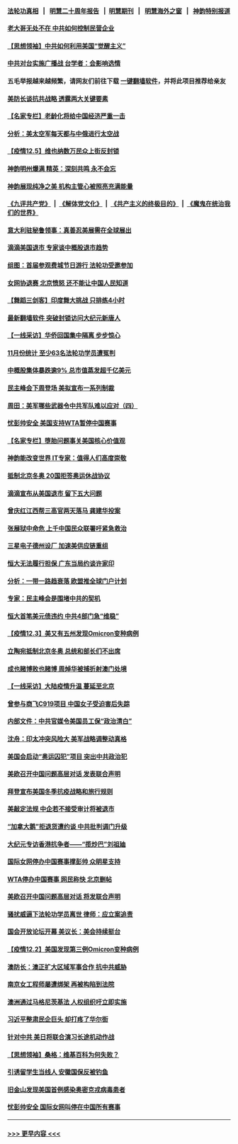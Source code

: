 #### [法轮功真相](https://github.com/gfw-breaker/truth/blob/master/README.md?t=0) &nbsp;&nbsp;|&nbsp;&nbsp; [明慧二十周年报告](https://github.com/gfw-breaker/mh-reports/blob/master/README.md?t=0) &nbsp;&nbsp;|&nbsp;&nbsp;[明慧期刊](https://github.com/gfw-breaker/mh-qikan) &nbsp;&nbsp;|&nbsp;&nbsp; [明慧海外之窗](https://github.com/gfw-breaker/mh-news/blob/master/README.md?t=0) &nbsp;&nbsp;|&nbsp;&nbsp; [神韵特别报道](https://github.com/gfw-breaker/mh-news/blob/master/shenyun.md?t=0)
#### [老大哥无处不在 中共如何控制民营企业](../pages/nf4514/n13418637.md?t=12061550) 
#### [【思想领袖】中共如何利用美国“觉醒主义”](../pages/nf4514/n13393929.md?t=12061550) 
#### [中共对台实施广播战 台学者：会影响选情](../pages/nf4514/n13418057.md?t=12061550) 
#### 五毛举报越来越频繁，请网友们前往下载 [一键翻墙软件](https://github.com/gfw-breaker/ssr-accounts)，并将此项目推荐给亲友
#### [美防长谈抗共战略 透露两大关键要素](../pages/nf4514/n13418612.md?t=12061550) 
#### [【名家专栏】老龄化将给中国经济严重一击](../pages/nf4514/n13418259.md?t=12061550) 
#### [分析：美太空军每天都与中俄进行太空战](../pages/nf4514/n13418347.md?t=12061550) 
#### [【疫情12.5】维也纳数万民众上街反封锁](../pages/nf4514/n13417933.md?t=12061550) 
#### [神韵明州爆满 精英：深刻共鸣 永不会忘](../pages/nf4514/n13418061.md?t=12061550) 
#### [神韵展现纯净之美 机构主管心被照亮充满能量](../pages/nf4514/n13417952.md?t=12061550) 
#### [《九评共产党》](https://github.com/begood0513/9ping.md/blob/master/README.md) &nbsp;|&nbsp; [《解体党文化》](../../../../jtdwh.md/blob/master/README.md)  &nbsp;|&nbsp; [《共产主义的终极目的》](../../../../gczydzjmd.md/blob/master/README.md) &nbsp;|&nbsp; [《魔鬼在统治我们的世界》](../../../../mgztzwmdsj.md/blob/master/README.md) 
#### [意大利驻秘鲁领事：真善忍美展需在全球展出](../pages/nf4514/n13417147.md?t=12061550) 
#### [滴滴美国退市 专家谈中概股退市趋势](../pages/nf4514/n13416200.md?t=12061550) 
#### [组图：首届参观费城节日游行 法轮功受邀参加](../pages/nf4514/n13417588.md?t=12061550) 
#### [女网协退赛 北京愤怒 还不能让中国人民知道](../pages/nf4514/n13417306.md?t=12061550) 
#### [【舞蹈三剑客】印度舞大挑战 只排练4小时](../pages/nf4514/n13417452.md?t=12061550) 
#### [最新翻墙软件 突破封锁访问大纪元新唐人](../pages/nf4514/n11971400.md?t=12061550) 
#### [【一线采访】华侨回国集中隔离 步步惊心](../pages/nf4514/n13416857.md?t=12061550) 
#### [11月份统计 至少63名法轮功学员遭冤判](../pages/nf4514/n13416813.md?t=12061550) 
#### [中概股集体暴跌逾9% 总市值蒸发超千亿美元](../pages/nf4514/n13417251.md?t=12061550) 
#### [民主峰会下周登场 美拟宣布一系列制裁](../pages/nf4514/n13416812.md?t=12061550) 
#### [周田：美军哪些武器令中共军队难以应对（四）](../pages/nf4514/n13416147.md?t=12061550) 
#### [忧彭帅安全 美国支持WTA暂停中国赛事](../pages/nf4514/n13417053.md?t=12061550) 
#### [【名家专栏】堕胎问题事关美国核心价值观](../pages/nf4514/n13416925.md?t=12061550) 
#### [神韵能改变世界 IT专家：值得人们高度崇敬](../pages/nf4514/n13416347.md?t=12061550) 
#### [抵制北京冬奥 20国拒签奥运休战协议](../pages/nf4514/n13416485.md?t=12061550) 
#### [滴滴宣布从美国退市 留下五大问题](../pages/nf4514/n13415716.md?t=12061550) 
#### [曾庆红江西帮三高官两天落马 龚建华投案](../pages/nf4514/n13416274.md?t=12061550) 
#### [张展狱中命危 上千中国民众联署吁紧急救治](../pages/nf4514/n13416045.md?t=12061550) 
#### [三星电子德州设厂 加速美供应链重组](../pages/nf4514/n13416216.md?t=12061550) 
#### [恒大无法履行担保 广东当局约谈许家印](../pages/nf4514/n13416193.md?t=12061550) 
#### [分析：一带一路趋衰落 欧盟推全球门户计划](../pages/nf4514/n13415932.md?t=12061550) 
#### [专家：民主峰会是围堵中共的契机](../pages/nf4514/n13415682.md?t=12061550) 
#### [恒大首笔美元债违约 中共4部门急“维稳”](../pages/nf4514/n13415563.md?t=12061550) 
#### [【疫情12.3】美又有五州发现Omicron变种病例](../pages/nf4514/n13414734.md?t=12061550) 
#### [立陶宛抵制北京冬奥 总统和部长们不出席](../pages/nf4514/n13414954.md?t=12061550) 
#### [成也赌博败也赌博 周焯华被捕折射澳门处境](../pages/nf4514/n13412619.md?t=12061550) 
#### [【一线采访】大陆疫情升温 蔓延至北京](../pages/nf4514/n13414571.md?t=12061550) 
#### [曾参与商飞C919项目 中国女子受迫害后失踪](../pages/nf4514/n13413998.md?t=12061550) 
#### [内部文件：中共官媒令美国员工保“政治清白”](../pages/nf4514/n13413559.md?t=12061550) 
#### [沈舟：印太冲突风险大 美军战略调整动真格](../pages/nf4514/n13413327.md?t=12061550) 
#### [美国会启动“奥运囚犯”项目 突出中共政治犯](../pages/nf4514/n13413917.md?t=12061550) 
#### [美欧召开中国问题高层对话 发表联合声明](../pages/nf4514/n13413767.md?t=12061550) 
#### [拜登宣布美国冬季抗疫战略和旅行规则](../pages/nf4514/n13413566.md?t=12061550) 
#### [美敲定法规 中企若不接受审计将被退市](../pages/nf4514/n13413409.md?t=12061550) 
#### [“加拿大鹅”拒退货遭约谈 中共批判调门升级](../pages/nf4514/n13413377.md?t=12061550) 
#### [大纪元专访香港抗争者——“揽炒巴”刘祖廸](../pages/nf4514/n13411004.md?t=12061550) 
#### [国际女网停办中国赛事撑彭帅 众眀星支持](../pages/nf4514/n13411142.md?t=12061550) 
#### [WTA停办中国赛事 网民称快 北京删帖](../pages/nf4514/n13412837.md?t=12061550) 
#### [美欧召开中国问题高层对话 将发联合声明](../pages/nf4514/n13413059.md?t=12061550) 
#### [骚扰威逼下法轮功学员离世 律师：应立案追责](../pages/nf4514/n13411227.md?t=12061550) 
#### [国会开放论坛开幕 美议长：美会持续挺台](../pages/nf4514/n13412818.md?t=12061550) 
#### [【疫情12.2】美国发现第三例Omicron变种病例](../pages/nf4514/n13412331.md?t=12061550) 
#### [澳防长：澳正扩大区域军事合作 抗中共威胁](../pages/nf4514/n13411967.md?t=12061550) 
#### [南京女工程师屡遭绑架 再被构陷到法院](../pages/nf4514/n13410744.md?t=12061550) 
#### [澳洲通过马格尼茨基法 人权组织吁立即实施](../pages/nf4514/n13411601.md?t=12061550) 
#### [习近平整肃民企巨头 却打疼了华尔街](../pages/nf4514/n13411621.md?t=12061550) 
#### [针对中共 美日将联合演习长途机动作战](../pages/nf4514/n13411570.md?t=12061550) 
#### [【思想领袖】桑格：维基百科为何失败？](../pages/nf4514/n13385004.md?t=12061550) 
#### [引诱留学生当线人 安徽国保反被钓鱼](../pages/nf4514/n13410912.md?t=12061550) 
#### [旧金山发现美国首例感染奥密克戎病毒患者](../pages/nf4514/n13411049.md?t=12061550) 
#### [忧彭帅安全 国际女网叫停在中国所有赛事](../pages/nf4514/n13410980.md?t=12061550) 

----
#### [ >>> 更早内容 <<< ](../indexes/nf4514-earlier.md)
